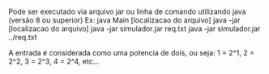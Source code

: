 Pode ser executado via arquivo jar ou linha de comando utilizando java (versão 8 ou superior)
Ex:
java Main [localizacao do arquivo]
java -jar [localizacao do arquivo]
java -jar simulador.jar req.txt
java -jar simulador.jar ../req.txt

A entrada é considerada como uma potencia de dois, ou seja:
1 = 2^1, 2 = 2^2, 3 = 2^3, 4 = 2^4, etc...